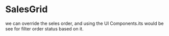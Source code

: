# SalesGrid
we can override the seles order, and using the UI Components.its would be see for filter order status based on it.
